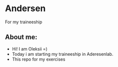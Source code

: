 # Andersen
For my traineeship


## About me:
- Hi! I am Oleksii =)
- Today i am starting my traineeship in Aderesenlab.
- This repo for my exercises
